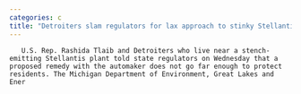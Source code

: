 ```yaml
---
categories: c
title: "Detroiters slam regulators for lax approach to stinky Stellantis plant"
---
```


      
      

      
       U.S. Rep. Rashida Tlaib and Detroiters who live near a stench-emitting Stellantis plant told state regulators on Wednesday that a proposed remedy with the automaker does not go far enough to protect residents. The Michigan Department of Environment, Great Lakes and Ener